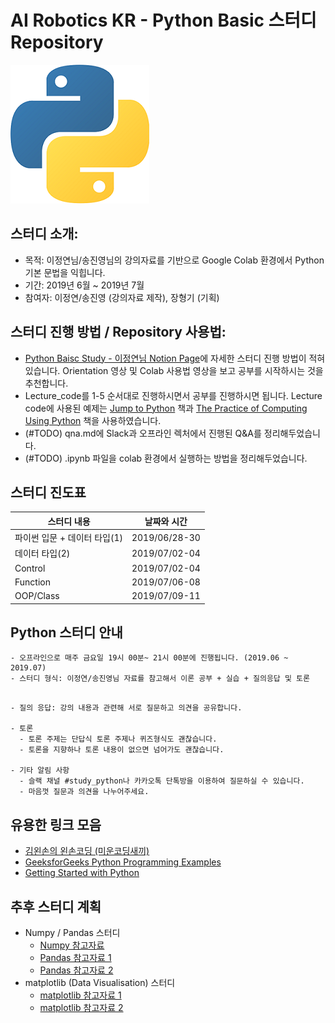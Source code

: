 # AI Robotics KR - Python Basic 스터디 Repository

![image_link](https://github.com/ai-robotics-kr/python_study/blob/master/python_logo.png?raw=true)

## 스터디 소개:
- 목적: 이정연님/송진영님의 강의자료를 기반으로 Google Colab 환경에서 Python 기본 문법을 익힙니다.
- 기간: 2019년 6월 ~ 2019년 7월
- 참여자: 이정연/송진영 (강의자료 제작), 장형기 (기획) 

## 스터디 진행 방법 / Repository 사용법:
- [Python Baisc Study - 이정연님 Notion Page](https://www.notion.so/Python-Basic-Study_AI-Robotics-KR-74109cdddabf438da30fb7ba92eba7cd)에 자세한 스터디 진행 방법이 적혀있습니다. Orientation 영상 및 Colab 사용법 영상을 보고 공부를 시작하시는 것을 추천합니다.
- Lecture_code를 1-5 순서대로 진행하시면서 공부를 진행하시면 됩니다. Lecture code에 사용된 예제는 [Jump to Python](https://wikidocs.net/book/1) 책과 [The Practice of Computing Using Python](http://www.yes24.com/Product/goods/28221152) 책을 사용하였습니다.
- (#TODO) qna.md에 Slack과 오프라인 렉처에서 진행된 Q&A를 정리해두었습니다.
- (#TODO) .ipynb 파일을 colab 환경에서 실행하는 방법을 정리해두었습니다.
## 스터디 진도표
| 스터디 내용                  | 날짜와 시간   |
|------------------------------|---------------|
| 파이썬 입문 + 데이터 타입(1) | 2019/06/28-30 |
| 데이터 타입(2)              | 2019/07/02-04 | 
| Control                    | 2019/07/02-04 |
| Function                   | 2019/07/06-08 |
| OOP/Class                  | 2019/07/09-11 |

## Python 스터디 안내
```
- 오프라인으로 매주 금요일 19시 00분~ 21시 00분에 진행됩니다. (2019.06 ~ 2019.07)
- 스터디 형식: 이정연/송진영님 자료를 참고해서 이론 공부 + 실습 + 질의응답 및 토론 
```
```
  
- 질의 응답: 강의 내용과 관련해 서로 질문하고 의견을 공유합니다.

- 토론
  - 토론 주제는 단답식 토론 주제나 퀴즈형식도 괜찮습니다.
  - 토론을 지향하나 토론 내용이 없으면 넘어가도 괜찮습니다.

- 기타 알림 사항
  - 슬랙 채널 #study_python나 카카오톡 단톡방을 이용하여 질문하실 수 있습니다.
  - 마음껏 질문과 의견을 나누어주세요.
```
## 유용한 링크 모음
- [김왼손의 왼손코딩 (미운코딩새끼)](https://www.youtube.com/watch?v=c2mpe9Xcp0I&list=PLGPF8gvWLYyrkF85itdBHaOLSVbtdzBww)
- [GeeksforGeeks Python Programming Examples](https://www.geeksforgeeks.org/python-programming-examples/)
- [Getting Started with Python](https://www.python.org/about/gettingstarted/)

## 추후 스터디 계획
- Numpy / Pandas 스터디
  - [Numpy 참고자료](https://docs.scipy.org/doc/numpy-1.15.1/user/quickstart.html) 
  - [Pandas 참고자료 1](https://www.youtube.com/playlist?list=PLQVvvaa0QuDc-3szzjeP6N6b0aDrrKyL-) 
  - [Pandas 참고자료 2](https://pandas.pydata.org/pandas-docs/stable/reference/api/pandas.get_dummies.html)
- matplotlib (Data Visualisation) 스터디
  - [matplotlib 참고자료 1](https://towardsdatascience.com/all-your-matplotlib-questions-answered-420dd95cb4ff)
  - [matplotlib 참고자료 2](https://www.youtube.com/playlist?list=PLQVvvaa0QuDfefDfXb9Yf0la1fPDKluPF)
